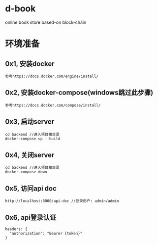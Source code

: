 # d-book
online book store based-on block-chain
# 环境准备
## 0x1, 安装docker
```shell
参考https://docs.docker.com/engine/install/
```

## 0x2, 安装docker-compose(windows跳过此步骤)
```shell
参考https://docs.docker.com/compose/install/
```
## 0x3, 启动server
```shell
cd backend //进入项目根目录
docker-compose up --build
```
## 0x4, 关闭server
```shell
cd backend //进入项目根目录
docker-compose down
```
## 0x5, 访问api doc
```shell
http://localhost:8000/api-doc //登录用户: admin/admin
```
## 0x6, api登录认证
```shell
headers: {
  "authorization": "Bearer {token}"
}
```